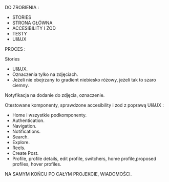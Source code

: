 DO ZROBIENIA :

- STORIES
- STRONA GŁÓWNA
- ACCESIBILITY I ZOD
- TESTY
- UI&UX

PROCES :

Stories

- UI&UX.
- Oznaczenia tylko na zdjęciach.
- Jeżeli nie obejrzany to gradient niebiesko różowy, jeżeli tak to szaro ciemny.

Notyfikacja na dodanie do zdjęcia, oznaczenie.

Otestowane komponenty, sprawdzone accesibility i zod z poprawą UI&UX :

- Home i wszystkie podkomponenty.
- Authentication.
- Navigation.
- Notifications.
- Search.
- Explore.
- Reels.
- Create Post.
- Profile, profile details, edit profile, switchers, home profile,proposed profiles, hover profiles.

NA SAMYM KOŃCU PO CAŁYM PROJEKCIE, WIADOMOŚCI.
